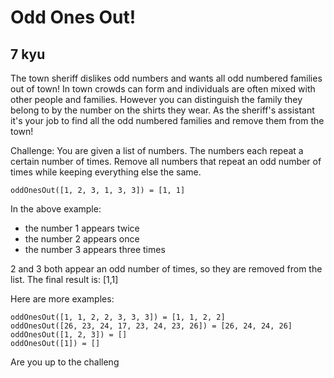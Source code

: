 # Odd Ones Out!
## 7 kyu

The town sheriff dislikes odd numbers and wants all odd numbered families out of town! In town crowds can form and individuals are often mixed with other people and families. However you can distinguish the family they belong to by the number on the shirts they wear. As the sheriff's assistant it's your job to find all the odd numbered families and remove them from the town!

Challenge: You are given a list of numbers. The numbers each repeat a certain number of times. Remove all numbers that repeat an odd number of times while keeping everything else the same.
```
oddOnesOut([1, 2, 3, 1, 3, 3]) = [1, 1]
```
In the above example:

- the number 1 appears twice
- the number 2 appears once
- the number 3 appears three times

2 and 3 both appear an odd number of times, so they are removed from the list. The final result is: [1,1]

Here are more examples:
```
oddOnesOut([1, 1, 2, 2, 3, 3, 3]) = [1, 1, 2, 2]
oddOnesOut([26, 23, 24, 17, 23, 24, 23, 26]) = [26, 24, 24, 26]
oddOnesOut([1, 2, 3]) = []
oddOnesOut([1]) = []
```
Are you up to the challeng